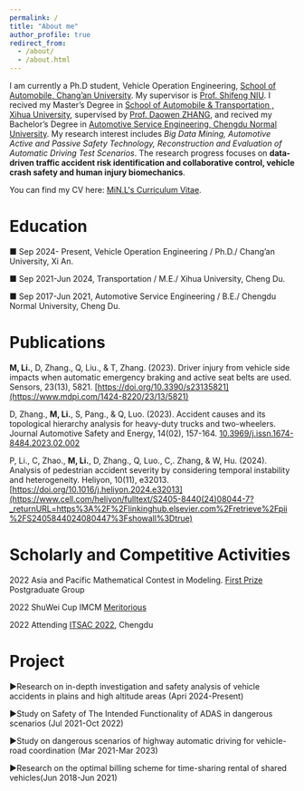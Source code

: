 ```yaml
---
permalink: /
title: "About me"
author_profile: true
redirect_from: 
  - /about/
  - /about.html
---
```


I am currently a Ph.D student, Vehicle Operation Engineering, [School of Automobile, Chang’an University](https://www.chd.edu.cn/). My supervisor is [Prof. Shifeng NIU](https://js.chd.edu.cn/qcxy/nsf/list.htm). I recived my Master’s Degree in [School of Automobile & Transportation , Xihua University](https://qc.xhu.edu.cn/), supervised by [Prof. Daowen ZHANG](https://teacher.xhu.edu.cn/qcyjt/zdw/list.psp), and recived my Bachelor’s Degree in [Automotive Service Engineering, Chengdu Normal University](https://www.cdnu.edu.cn/wlgcxy/index/lgxw.htm).
My research interest includes *Big Data Mining, Automotive Active and Passive Safety Technology,  Reconstruction and Evaluation of Automatic Driving Test Scenarios*. The research progress focuses on **data-driven traffic accident risk identification and collaborative control, vehicle crash safety and human injury biomechanics**.

You can find my CV here: [MiN.L's Curriculum Vitae](../assets/Curriculum_Vitae.pdf).


Education
======
■ Sep 2024- Present, Vehicle Operation Engineering / Ph.D./ Chang’an University, Xi An.

■ Sep 2021-Jun 2024,  Transportation / M.E./ Xihua University, Cheng Du.                                 

■ Sep 2017-Jun 2021, Automotive Service Engineering / B.E./ Chengdu Normal University, Cheng Du.       


Publications
======
**M, Li.**, D, Zhang., Q, Liu., & T, Zhang. (2023). Driver injury from vehicle side impacts when automatic emergency braking and active seat belts are used. Sensors, 23(13), 5821. [https://doi.org/10.3390/s23135821](https://www.mdpi.com/1424-8220/23/13/5821)

D, Zhang., **M, Li.**, S, Pang., & Q, Luo. (2023). Accident causes and its topological hierarchy analysis for heavy-duty trucks and two-wheelers. Journal Automotive Safety and Energy, 14(02), 157-164. [10.3969/j.issn.1674-8484.2023.02.002](https://kns.cnki.net/kcms2/article/abstract?v=5l3vb1p_-rjjXGjNUFCEKXYvFrlrCIeKO4jHrq_CO8m2HFSFEOfLDkpjEbQpt14cqQ97pdswjSpDZB2mEiUUTwlFAtoMx6AHy311pjuHmlVYrEtKvsk-LsLjuV-pyIAUr4aBTPB8CM10mcKJDunIiFULmnJsch684tqYh5rOSslKlMVxeFThxyFjZF7749hr&uniplatform=NZKPT&language=CHS)

P, Li., C, Zhao., **M, Li.**, D, Zhang., Q, Luo., C,. Zhang, & W, Hu. (2024). Analysis of pedestrian accident severity by considering temporal instability and heterogeneity. Heliyon, 10(11), e32013. [https://doi.org/10.1016/j.heliyon.2024.e32013](https://www.cell.com/heliyon/fulltext/S2405-8440(24)08044-7?_returnURL=https%3A%2F%2Flinkinghub.elsevier.com%2Fretrieve%2Fpii%2FS2405844024080447%3Fshowall%3Dtrue)


Scholarly and Competitive Activities
======
2022 Asia and Pacific Mathematical Contest in Modeling. [First Prize](../assets/2204079_1APMCM.pdf) Postgraduate Group

2022 ShuWei Cup IMCM [Meritorious](../assets/shuwei.png)

2022 Attending [ITSAC 2022](../assets/ITSAC.png), Chengdu


Project
=======
▶Research on in-depth investigation and safety analysis of vehicle accidents in plains and high altitude areas (Apri 2024-Present)

▶Study on Safety of The Intended Functionality of ADAS in dangerous scenarios (Jul 2021-Oct 2022)

▶Study on dangerous scenarios of highway automatic driving for vehicle-road coordination (Mar 2021-Mar 2023)

▶Research on the optimal billing scheme for time-sharing rental of shared vehicles(Jun 2018-Jun 2021)
